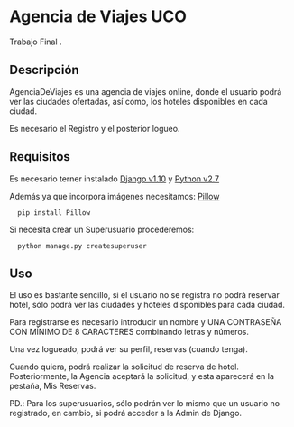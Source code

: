# Agencia de Viajes UCO
  Trabajo Final .



## Descripción

 

  AgenciaDeViajes es una agencia de viajes online, donde el usuario podrá ver las ciudades ofertadas, así como, los hoteles disponibles en cada ciudad.

  Es necesario el Registro y el posterior logueo.


## Requisitos

  Es necesario terner instalado [Django v1.10](https://www.djangoproject.com/) y [Python v2.7](https://www.python.org/download/releases/2.7/)

  Además ya que incorpora imágenes necesitamos: [Pillow](http://pillow.readthedocs.io/en/3.1.x/installation.html)
  ```
    pip install Pillow
  ```
  Si necesita crear un Superusuario procederemos:
  ```
    python manage.py createsuperuser
  ```
## Uso

  El uso es bastante sencillo, si el usuario no se registra no podrá reservar hotel, sólo podrá ver las ciudades y hoteles disponibles para cada ciudad.

  Para registrarse es necesario introducir un nombre y UNA CONTRASEÑA CON MÍNIMO DE 8 CARACTERES combinando letras y números.

  Una vez logueado, podrá ver su perfil, reservas (cuando tenga).

  Cuando quiera, podrá realizar la solicitud de reserva de hotel. Posteriormente, la Agencia aceptará la solicitud, y esta aparecerá en la pestaña, Mis Reservas.

  PD.: Para los superusuarios, sólo podrán ver lo mismo que un usuario no registrado, en cambio, si podrá acceder a la Admin de Django.
